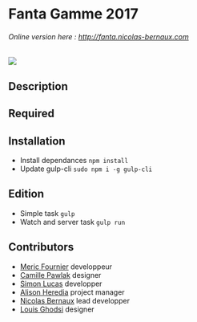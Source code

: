 # Fanta Gamme 2017

###### Online version here : http://fanta.nicolas-bernaux.com

![](http://www.promotional-gifts.com/wp-content/uploads/2017/03/fanta-twisted-bottle-title.jpg)

## Description

## Required

## Installation
- Install dependances `npm install`
- Update gulp-cli `sudo npm i -g gulp-cli`

## Edition
- Simple task `gulp`
- Watch and server task `gulp run`


## Contributors

- [Meric Fournier](http://github.com/MericFournier) developpeur
- [Camille Pawlak](http://github.com/PawlakCamille) designer
- [Simon Lucas](http://github.com/Reelwens) developper 
- [Alison Heredia](http://github.com/cerise24) project manager
- [Nicolas Bernaux]() lead developper
- [Louis Ghodsi]() designer 

